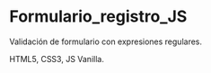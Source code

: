 # Formulario_registro_JS

Validación de formulario con expresiones regulares.

HTML5, CSS3, JS Vanilla.
